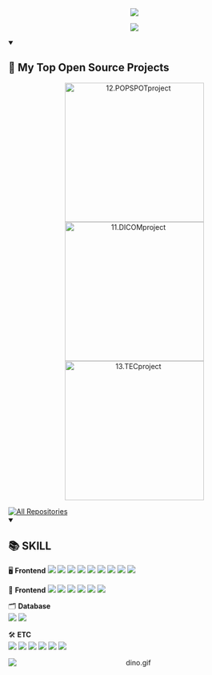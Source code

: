 <!--헤더-->
<div align="center">
  <img src="https://capsule-render.vercel.app/api?type=venom&color=0:FF69B4,100:FA7000&height=300&section=header&text=Hellow%20SEOJIN%20World!&animation=twinkling&fontSize=70&stroke=FA7000" />
</div>

<!--헤더설명-->
<p align="center">
  <a href="https://github.com/seo7van">
    <img src="https://readme-typing-svg.demolab.com/?lines=Full-stack%20web%20and%20app%20developer;&font=Fira%20Code&center=true&width=440&height=45&color=FA7000&vCenter=true&pause=1000&size=22" />
  </a>
</p>

<!-- 프로젝트 -->
<details open> 
  <summary><h2>📘 My Top Open Source Projects</h2></summary>
  <p align="center">
    <a href="https://github.com/seo7van/12.POPSPOTproject"><img width="278" src="https://denvercoder1-github-readme-stats.vercel.app/api/pin/?username=seo7van&repo=12.POPSPOTproject&theme=react&bg_color=1F222E&title_color=FA7000&hide_border=true&icon_color=F8D866&show_icons=false" alt="12.POPSPOTproject"></a>
    <a href="https://github.com/seo7van/11.DICOMproject"><img width="278" src="https://denvercoder1-github-readme-stats.vercel.app/api/pin/?username=seo7van&repo=11.DICOMproject&theme=react&bg_color=1F222E&title_color=FA7000&hide_border=true&icon_color=F8D866&show_icons=false" alt="11.DICOMproject"></a>
    <a href="https://github.com/seo7van/13.TECproject"><img width="278" src="https://denvercoder1-github-readme-stats.vercel.app/api/pin/?username=seo7van&repo=13.TECproject&theme=react&bg_color=1F222E&title_color=FA7000&hide_border=true&icon_color=F8D866&show_icons=false" alt="13.TECproject"></a>
  </p>
  <a href="https://github.com/seo7van?tab=repositories">
    <img alt="All Repositories" title="All Repositories" src="https://custom-icon-badges.demolab.com/badge/-Click%20Here%20For%20All%20My%20Repos-1F222E?style=for-the-badge&logoColor=white&logo=repo"/>
  </a>
</details>

<!--보유 스킬-->
<details open> 
  <summary><h2>📚 SKILL</h2></summary>
    
  🖥️ **Frontend**
  	  <img src="https://img.shields.io/badge/Java-007396?style=for-the-badge&logo=java&logoColor=white" />
  	  <img src="https://img.shields.io/badge/SpringBoot-6DB33F?style=for-the-badge&logo=springboot&logoColor=white" />
  	  <img src="https://img.shields.io/badge/SpringSecurity-6DB33F?style=for-the-badge&logo=springsecurity&logoColor=white" />
  	  <img src="https://img.shields.io/badge/jpa-6DB33F?style=for-the-badge&logo=jpa&logoColor=white" />
   	  <img src="https://img.shields.io/badge/json%20web%20tokens-%23000000.svg?&style=for-the-badge&logo=json%20web%20tokens&logoColor=white" />
  	  <img src="https://img.shields.io/badge/node.js-%23339933.svg?&style=for-the-badge&logo=node.js&logoColor=white" />
  	  <img src="https://img.shields.io/badge/Redis-%23DC382D.svg?&style=for-the-badge&logo=redis&logoColor=white" />
  	  <img src="https://img.shields.io/badge/JUnit5-25A162?style=for-the-badge&logo=junit5&logoColor=white" />
  	  <img src="https://img.shields.io/badge/Mockito-6DB33F?style=for-the-badge&logo=mockito&logoColor=white" />
  
  🎨 **Frontend** 
  	  <img src="https://img.shields.io/badge/react-%2361DAFB.svg?&style=for-the-badge&logo=react&logoColor=black" />
  	  <img src="https://img.shields.io/badge/HTML5-E34F26?style=for-the-badge&logo=HTML5&logoColor=white" />
  	  <img src="https://img.shields.io/badge/CSS3-1572B6?style=for-the-badge&logo=CSS3&logoColor=white" />
  	  <img src="https://img.shields.io/badge/JavaScript-F7DF1E?style=for-the-badge&logo=JavaScript&logoColor=white" />
  	  <img src="https://img.shields.io/badge/jQuery-0769AD?style=for-the-badge&logo=jQuery&logoColor=white" />
  	  <img src="https://img.shields.io/badge/bootstrap-%237952B3.svg?&style=for-the-badge&logo=bootstrap&logoColor=white" />
     
  🗂️ **Database**  
    	<img src="https://img.shields.io/badge/Oracle%20SQL-F80000?style=for-the-badge&logo=Oracle&logoColor=white" />
    	<img src="https://img.shields.io/badge/MySQL-4479A1?style=for-the-badge&logo=MySQL&logoColor=white" />
     
  🛠 **ETC**  
  	  <img src="https://img.shields.io/badge/GitHub%20Actions-2088FF?style=for-the-badge&logo=github-actions&logoColor=white" />
  	  <img src="https://img.shields.io/badge/git-%23F05032.svg?&style=for-the-badge&logo=git&logoColor=white" />
  	  <img src="https://img.shields.io/badge/GitHub-181717?style=for-the-badge&logo=GitHub&logoColor=white" />
  	  <img src="https://img.shields.io/badge/Visual%20Studio%20Code-007ACC?style=for-the-badge&logo=VisualStudioCode&logoColor=white" />
  	  <img src="https://img.shields.io/badge/Tomcat-F8DC75?style=for-the-badge&logo=ApacheTomcat&logoColor=white" />
  	  <img src="https://img.shields.io/badge/amazon%20aws-%23232F3E.svg?&style=for-the-badge&logo=amazon%20aws&logoColor=white" />
</details>


<!--공룡게임-->
<div align="center">
  <img data-target="animated-image.replacedImage" alt="dino.gif" class="AnimatedImagePlayer-animatedImage" src="https://github.com/saadeghi/saadeghi/raw/master/dino.gif" style="display: block; opacity: 1;">
</div>
